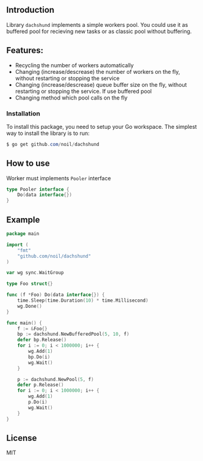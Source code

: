 ## Introduction

Library `dachshund` implements a simple  workers pool. You could use it as buffered pool for recieving new tasks or as classic pool without buffering.

## Features:

- Recycling the number of workers automatically
- Changing (increase/descrease) the number of workers on the fly, without restarting or stopping the service
- Changing (increase/descrease) queue buffer size on the fly, without restarting or stopping the service. If use buffered pool
- Changing method which pool calls on the fly

### Installation

To install this package, you need to setup your Go workspace. The simplest way to install the library is to run:
```powershell
$ go get github.com/noil/dachshund
```

## How to use

Worker must implements `Pooler` interface
```go
type Pooler interface {
	Do(data interface{})
}
```

## Example

```go
package main

import (
	"fmt"
	"github.com/noil/dachshund"
)

var wg sync.WaitGroup

type Foo struct{}

func (f *Foo) Do(data interface{}) {
    time.Sleep(time.Duration(10) * time.Millisecond)
    wg.Done()
}

func main() {
	f := &Foo{}
	bp := dachshund.NewBufferedPool(5, 10, f)
	defer bp.Release()
	for i := 0; i < 1000000; i++ {
		wg.Add(1)
		bp.Do(i)
		wg.Wait()
	}

	p := dachshund.NewPool(5, f)
	defer p.Release()
	for i := 0; i < 1000000; i++ {
		wg.Add(1)
		p.Do(i)
		wg.Wait()
	}
}
```

License
----

MIT